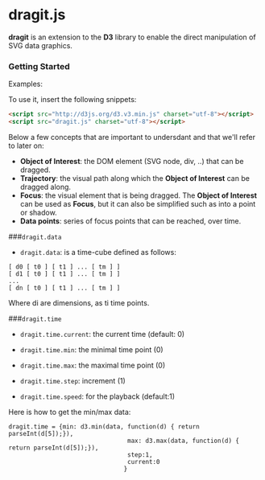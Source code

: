 dragit.js
==========

**dragit** is an extension to the **D3** library to enable the direct manipulation of SVG data graphics. 

### Getting Started

Examples:

To use it, insert the following snippets:

```html
<script src="http://d3js.org/d3.v3.min.js" charset="utf-8"></script>
<script src="dragit.js" charset="utf-8"></script>
```

Below a few concepts that are important to undersdant and that we'll refer to later on:

* **Object of Interest**: the DOM element (SVG node, div, ..) that can be dragged.
* **Trajectory**: the visual path along which the **Object of Interest** can be dragged along.
* **Focus**: the visual element that is being dragged. The **Object of Interest** can be used as **Focus**, but it can also be simplified such as into a point or shadow. 
* **Data points**: series of focus points that can be reached, over time.


###`dragit.data`


* `dragit.data`: is a time-cube defined as follows:


```
[ d0 [ t0 ] [ t1 ] ... [ tm ] ]
[ d1 [ t0 ] [ t1 ] ... [ tm ] ]
...
[ dn [ t0 ] [ t1 ] ... [ tm ] ]
```

Where di are dimensions, as ti time points.

###`dragit.time`


* `dragit.time.current`: the current time (default: 0)
* `dragit.time.min`: the minimal time point (0)
* `dragit.time.max`: the maximal time point (0)
* `dragit.time.step`: increment (1)

* `dragit.time.speed`: for the playback (default:1)

Here is how to get the min/max data:

```
dragit.time = {min: d3.min(data, function(d) { return parseInt(d[5]);}), 
								 max: d3.max(data, function(d) { return parseInt(d[5]);}), 
								 step:1, 
								 current:0
								}
```